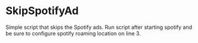 # SkipSpotifyAd
Simple script that skips the Spotify ads. Run script after starting spotify and be sure to configure spotify roaming location on line 3.

